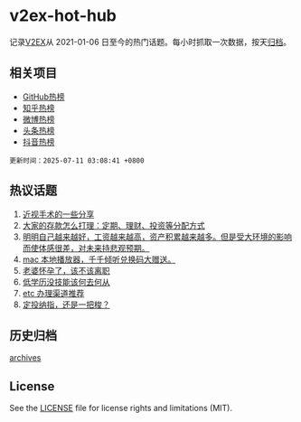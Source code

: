 # v2ex-hot-hub

 记录[V2EX](https://www.v2ex.com/)从 2021-01-06 日至今的热门话题。每小时抓取一次数据，按天[归档](archives)。
 
 ## 相关项目

- [GitHub热榜](https://github.com/lonnyzhang423/github-hot-hub)
- [知乎热榜](https://github.com/lonnyzhang423/zhihu-hot-hub)
- [微博热榜](https://github.com/lonnyzhang423/weibo-hot-hub)
- [头条热榜](https://github.com/lonnyzhang423/toutiao-hot-hub)
- [抖音热榜](https://github.com/lonnyzhang423/douyin-hot-hub)


 `更新时间：2025-07-11 03:08:41 +0800`

## 热议话题

1. [近视手术的一些分享](https://www.v2ex.com/t/1144188)
1. [大家的存款怎么打理：定期、理财、投资等分配方式](https://www.v2ex.com/t/1144148)
1. [明明自己越来越好，工资越来越高，资产积累越来越多。但是受大环境的影响而使体感很差，对未来持悲观预期。](https://www.v2ex.com/t/1144164)
1. [mac 本地播放器，千千倾听兑换码大赠送。](https://www.v2ex.com/t/1144307)
1. [老婆怀孕了，该不该离职](https://www.v2ex.com/t/1144145)
1. [低学历没技能该何去何从](https://www.v2ex.com/t/1144238)
1. [etc 办理渠道推荐](https://www.v2ex.com/t/1144154)
1. [定投纳指，还是一把梭？](https://www.v2ex.com/t/1144169)

## 历史归档

[archives](archives)

## License

See the [LICENSE](LICENSE) file for license rights and limitations (MIT).

